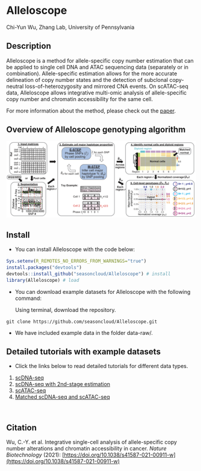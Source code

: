 Alleloscope 
================
Chi-Yun Wu, Zhang Lab, University of Pennsylvania

## Description
Alleloscope is a method for allele-specific copy number estimation that can be applied to single cell DNA and ATAC sequencing data (separately or in combination). Allele-specific estimation allows for the more accurate delineation of copy number states and the detection of subclonal copy-neutral loss-of-heterozygosity and mirrored CNA events. On scATAC-seq data, Alleloscope allows integrative multi-omic analysis of allele-specific copy number and chromatin accessibility for the same cell. 

For more information about the method, please check out the [paper](https://doi.org/10.1038/s41587-021-00911-w).
<br/>

## Overview of Alleloscope genotyping algorithm
![Alt text](inst/plots/overview2.png?raw=true "Overview of Alleloscope genotyping algorithm")


## Install

* You can install Alleloscope with the code below:

``` R
Sys.setenv(R_REMOTES_NO_ERRORS_FROM_WARNINGS="true")
install.packages("devtools")
devtools::install_github("seasoncloud/Alleloscope") # install
library(Alleloscope) # load
```

* You can download example datasets for Alleloscope with the following command:

  Using terminal, download the repository.
```
git clone https://github.com/seasoncloud/Alleloscope.git
```

* We have included example data in the folder data-raw/. 


## Detailed tutorials with example datasets

* Click the links below to read detailed tutorials for different data types.

1. [scDNA-seq](https://github.com/seasoncloud/Alleloscope/tree/main/samples/SNU601/scDNA)
2. [scDNA-seq with 2nd-stage estimation](https://github.com/seasoncloud/Alleloscope/tree/main/samples/P5931/scDNA)
3. [scATAC-seq](https://github.com/seasoncloud/Alleloscope/tree/main/samples/SU008/scATAC)
4. [Matched scDNA-seq and scATAC-seq](https://github.com/seasoncloud/Alleloscope/tree/main/samples/SNU601/scATAC)
<br/>

## Citation
Wu, C.-Y. et al. Integrative single-cell analysis of allele-specific copy number alterations and chromatin accessibility in cancer. *Nature Biotechnology* (2021): [https://doi.org/10.1038/s41587-021-00911-w](https://doi.org/10.1038/s41587-021-00911-w)



